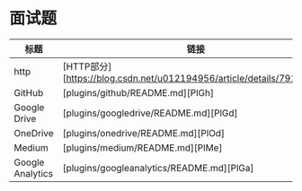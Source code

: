 # 面试题

| 标题 | 链接 |
| ------ | ------ |
| http | [HTTP部分][https://blog.csdn.net/u012194956/article/details/79110212] |
| GitHub | [plugins/github/README.md][PlGh] |
| Google Drive | [plugins/googledrive/README.md][PlGd] |
| OneDrive | [plugins/onedrive/README.md][PlOd] |
| Medium | [plugins/medium/README.md][PlMe] |
| Google Analytics | [plugins/googleanalytics/README.md][PlGa] |
